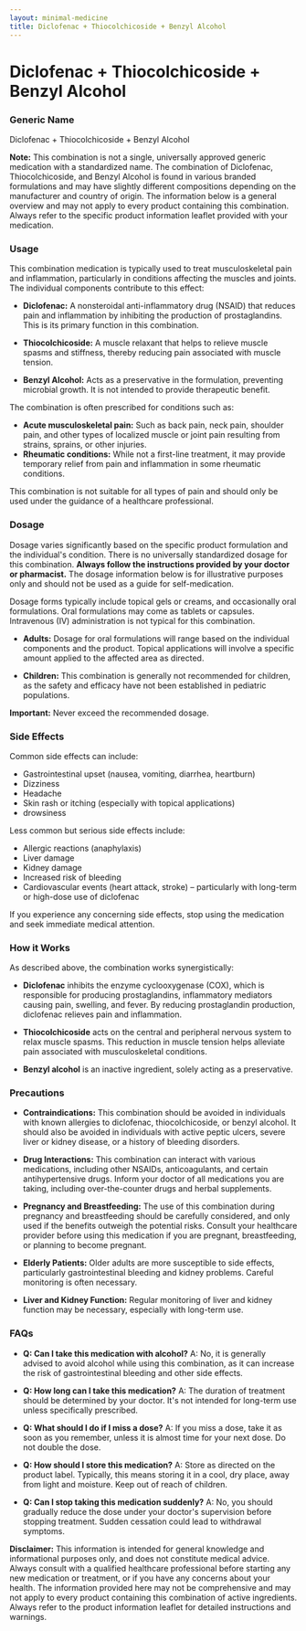 ```yaml
---
layout: minimal-medicine
title: Diclofenac + Thiocolchicoside + Benzyl Alcohol
---
```


# Diclofenac + Thiocolchicoside + Benzyl Alcohol
### Generic Name
Diclofenac + Thiocolchicoside + Benzyl Alcohol

**Note:** This combination is not a single, universally approved generic medication with a standardized name.  The combination of Diclofenac, Thiocolchicoside, and Benzyl Alcohol is found in various branded formulations and may have slightly different compositions depending on the manufacturer and country of origin.  The information below is a general overview and may not apply to every product containing this combination. Always refer to the specific product information leaflet provided with your medication.


### Usage

This combination medication is typically used to treat musculoskeletal pain and inflammation, particularly in conditions affecting the muscles and joints.  The individual components contribute to this effect:

* **Diclofenac:** A nonsteroidal anti-inflammatory drug (NSAID) that reduces pain and inflammation by inhibiting the production of prostaglandins.  This is its primary function in this combination.

* **Thiocolchicoside:** A muscle relaxant that helps to relieve muscle spasms and stiffness, thereby reducing pain associated with muscle tension.

* **Benzyl Alcohol:** Acts as a preservative in the formulation, preventing microbial growth.  It is not intended to provide therapeutic benefit.


The combination is often prescribed for conditions such as:

* **Acute musculoskeletal pain:**  Such as back pain, neck pain, shoulder pain, and other types of localized muscle or joint pain resulting from strains, sprains, or other injuries.
* **Rheumatic conditions:**  While not a first-line treatment, it may provide temporary relief from pain and inflammation in some rheumatic conditions.


This combination is not suitable for all types of pain and should only be used under the guidance of a healthcare professional.


### Dosage

Dosage varies significantly based on the specific product formulation and the individual's condition.  There is no universally standardized dosage for this combination.  **Always follow the instructions provided by your doctor or pharmacist.**  The dosage information below is for illustrative purposes only and should not be used as a guide for self-medication.

Dosage forms typically include topical gels or creams, and occasionally oral formulations.  Oral formulations may come as tablets or capsules.  Intravenous (IV) administration is not typical for this combination.

* **Adults:**  Dosage for oral formulations will range based on the individual components and the product.  Topical applications will involve a specific amount applied to the affected area as directed.

* **Children:** This combination is generally not recommended for children, as the safety and efficacy have not been established in pediatric populations.

**Important:** Never exceed the recommended dosage.


### Side Effects

Common side effects can include:

* Gastrointestinal upset (nausea, vomiting, diarrhea, heartburn)
* Dizziness
* Headache
* Skin rash or itching (especially with topical applications)
* drowsiness


Less common but serious side effects include:

* Allergic reactions (anaphylaxis)
* Liver damage
* Kidney damage
* Increased risk of bleeding
* Cardiovascular events (heart attack, stroke) – particularly with long-term or high-dose use of diclofenac


If you experience any concerning side effects, stop using the medication and seek immediate medical attention.


### How it Works

As described above, the combination works synergistically:

* **Diclofenac** inhibits the enzyme cyclooxygenase (COX), which is responsible for producing prostaglandins, inflammatory mediators causing pain, swelling, and fever. By reducing prostaglandin production, diclofenac relieves pain and inflammation.

* **Thiocolchicoside** acts on the central and peripheral nervous system to relax muscle spasms. This reduction in muscle tension helps alleviate pain associated with musculoskeletal conditions.

* **Benzyl alcohol** is an inactive ingredient, solely acting as a preservative.



### Precautions

* **Contraindications:** This combination should be avoided in individuals with known allergies to diclofenac, thiocolchicoside, or benzyl alcohol.  It should also be avoided in individuals with active peptic ulcers, severe liver or kidney disease, or a history of bleeding disorders.

* **Drug Interactions:** This combination can interact with various medications, including other NSAIDs, anticoagulants, and certain antihypertensive drugs.  Inform your doctor of all medications you are taking, including over-the-counter drugs and herbal supplements.

* **Pregnancy and Breastfeeding:** The use of this combination during pregnancy and breastfeeding should be carefully considered, and only used if the benefits outweigh the potential risks. Consult your healthcare provider before using this medication if you are pregnant, breastfeeding, or planning to become pregnant.

* **Elderly Patients:**  Older adults are more susceptible to side effects, particularly gastrointestinal bleeding and kidney problems.  Careful monitoring is often necessary.

* **Liver and Kidney Function:**  Regular monitoring of liver and kidney function may be necessary, especially with long-term use.


### FAQs

* **Q: Can I take this medication with alcohol?**  A:  No, it is generally advised to avoid alcohol while using this combination, as it can increase the risk of gastrointestinal bleeding and other side effects.

* **Q: How long can I take this medication?** A: The duration of treatment should be determined by your doctor.  It's not intended for long-term use unless specifically prescribed.

* **Q: What should I do if I miss a dose?** A: If you miss a dose, take it as soon as you remember, unless it is almost time for your next dose. Do not double the dose.

* **Q: How should I store this medication?** A: Store as directed on the product label.  Typically, this means storing it in a cool, dry place, away from light and moisture.  Keep out of reach of children.

* **Q: Can I stop taking this medication suddenly?** A: No, you should gradually reduce the dose under your doctor's supervision before stopping treatment.  Sudden cessation could lead to withdrawal symptoms.


**Disclaimer:**  This information is intended for general knowledge and informational purposes only, and does not constitute medical advice. Always consult with a qualified healthcare professional before starting any new medication or treatment, or if you have any concerns about your health.  The information provided here may not be comprehensive and may not apply to every product containing this combination of active ingredients.  Always refer to the product information leaflet for detailed instructions and warnings.
